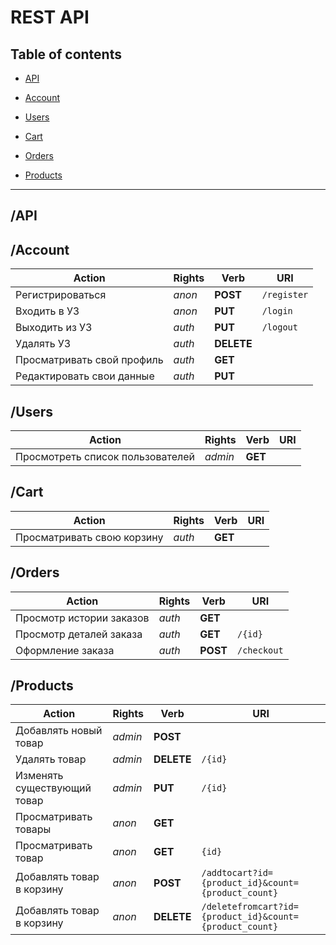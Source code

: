# REST API

## Table of contents

- [API](#API)

- [Account](#Account)

- [Users](#Users)

- [Cart](#Cart)

- [Orders](#Orders)

- [Products](#Products)

        
----

## <a name="API"></a> /API

## <a name="Account"></a> /Account

|Action                           |Rights  |Verb        |URI
|---------------------------------|--------|------------|-----------
|Регистрироваться                 |*anon*  |**POST**    |`/register`
|Входить в УЗ                     |*anon*  |**PUT**     |`/login`
|Выходить из УЗ                   |*auth*  |**PUT**     |`/logout`
|Удалять УЗ                       |*auth*  |**DELETE**  |
|Просматривать свой профиль       |*auth*  |**GET**     |
|Редактировать свои данные        |*auth*  |**PUT**     |

## <a name="Users"></a> /Users

|Action                           |Rights  |Verb      |URI
|---------------------------------|--------|----------|-----------
|Просмотреть список пользователей |*admin* |**GET**   |

## <a name="Cart"></a> /Cart

|Action                           |Rights  |Verb        |URI
|---------------------------------|--------|------------|-----------
|Просматривать свою корзину       |*auth*  |**GET**     |

## <a name="Orders"></a> /Orders

|Action                           |Rights  |Verb        |URI
|---------------------------------|--------|------------|-----------
|Просмотр истории заказов         |*auth*  |**GET**     |
|Просмотр деталей заказа          |*auth*  |**GET**     |`/{id}`
|Оформление заказа                |*auth*  |**POST**    |`/checkout`

## <a name="Products"></a> /Products

|Action                           |Rights  |Verb        |URI
|---------------------------------|--------|------------|-----------
|Добавлять новый товар            |*admin* |**POST**    |
|Удалять товар                    |*admin* |**DELETE**  |`/{id}`
|Изменять существующий товар      |*admin* |**PUT**     |`/{id}`
|Просматривать товары             |*anon*  |**GET**     |  
|Просматривать товар              |*anon*  |**GET**     |`{id}`
|Добавлять товар в корзину        |*anon*  |**POST**    |`/addtocart?id={product_id}&count={product_count}`  
|Добавлять товар в корзину        |*anon*  |**DELETE**  |`/deletefromcart?id={product_id}&count={product_count}` 

